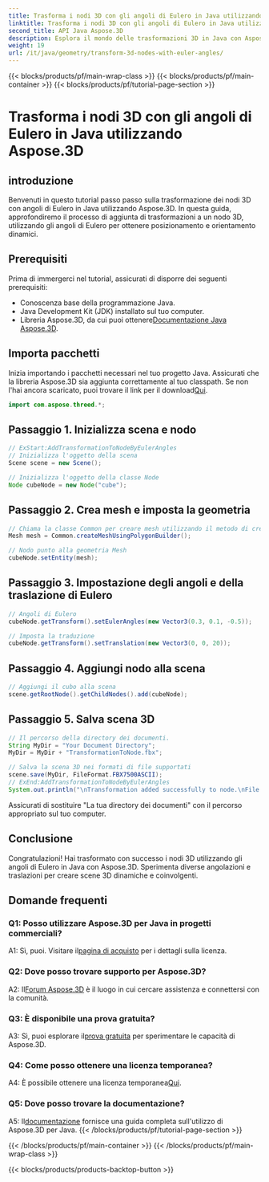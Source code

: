 ```yaml
---
title: Trasforma i nodi 3D con gli angoli di Eulero in Java utilizzando Aspose.3D
linktitle: Trasforma i nodi 3D con gli angoli di Eulero in Java utilizzando Aspose.3D
second_title: API Java Aspose.3D
description: Esplora il mondo delle trasformazioni 3D in Java con Aspose.3D. Segui la nostra guida passo passo per aggiungere angoli di Eulero dinamici ai tuoi nodi 3D.
weight: 19
url: /it/java/geometry/transform-3d-nodes-with-euler-angles/
---
```


{{< blocks/products/pf/main-wrap-class >}}
{{< blocks/products/pf/main-container >}}
{{< blocks/products/pf/tutorial-page-section >}}

# Trasforma i nodi 3D con gli angoli di Eulero in Java utilizzando Aspose.3D

## introduzione

Benvenuti in questo tutorial passo passo sulla trasformazione dei nodi 3D con angoli di Eulero in Java utilizzando Aspose.3D. In questa guida, approfondiremo il processo di aggiunta di trasformazioni a un nodo 3D, utilizzando gli angoli di Eulero per ottenere posizionamento e orientamento dinamici.

## Prerequisiti

Prima di immergerci nel tutorial, assicurati di disporre dei seguenti prerequisiti:

- Conoscenza base della programmazione Java.
- Java Development Kit (JDK) installato sul tuo computer.
-  Libreria Aspose.3D, da cui puoi ottenere[Documentazione Java Aspose.3D](https://reference.aspose.com/3d/java/).

## Importa pacchetti

 Inizia importando i pacchetti necessari nel tuo progetto Java. Assicurati che la libreria Aspose.3D sia aggiunta correttamente al tuo classpath. Se non l'hai ancora scaricato, puoi trovare il link per il download[Qui](https://releases.aspose.com/3d/java/).

```java
import com.aspose.threed.*;
```

## Passaggio 1. Inizializza scena e nodo

```java
// ExStart:AddTransformationToNodeByEulerAngles
// Inizializza l'oggetto della scena
Scene scene = new Scene();

// Inizializza l'oggetto della classe Node
Node cubeNode = new Node("cube");
```

## Passaggio 2. Crea mesh e imposta la geometria

```java
// Chiama la classe Common per creare mesh utilizzando il metodo di creazione poligoni per impostare l'istanza della mesh
Mesh mesh = Common.createMeshUsingPolygonBuilder();

// Nodo punto alla geometria Mesh
cubeNode.setEntity(mesh);
```

## Passaggio 3. Impostazione degli angoli e della traslazione di Eulero

```java
// Angoli di Eulero
cubeNode.getTransform().setEulerAngles(new Vector3(0.3, 0.1, -0.5));

// Imposta la traduzione
cubeNode.getTransform().setTranslation(new Vector3(0, 0, 20));
```

## Passaggio 4. Aggiungi nodo alla scena

```java
// Aggiungi il cubo alla scena
scene.getRootNode().getChildNodes().add(cubeNode);
```

## Passaggio 5. Salva scena 3D

```java
// Il percorso della directory dei documenti.
String MyDir = "Your Document Directory";
MyDir = MyDir + "TransformationToNode.fbx";

// Salva la scena 3D nei formati di file supportati
scene.save(MyDir, FileFormat.FBX7500ASCII);
// ExEnd:AddTransformationToNodeByEulerAngles
System.out.println("\nTransformation added successfully to node.\nFile saved at " + MyDir);
```

Assicurati di sostituire "La tua directory dei documenti" con il percorso appropriato sul tuo computer.

## Conclusione

Congratulazioni! Hai trasformato con successo i nodi 3D utilizzando gli angoli di Eulero in Java con Aspose.3D. Sperimenta diverse angolazioni e traslazioni per creare scene 3D dinamiche e coinvolgenti.

## Domande frequenti

### Q1: Posso utilizzare Aspose.3D per Java in progetti commerciali?

 A1: Sì, puoi. Visitare il[pagina di acquisto](https://purchase.aspose.com/buy) per i dettagli sulla licenza.

### Q2: Dove posso trovare supporto per Aspose.3D?

 A2: Il[Forum Aspose.3D](https://forum.aspose.com/c/3d/18) è il luogo in cui cercare assistenza e connettersi con la comunità.

### Q3: È disponibile una prova gratuita?

 A3: Sì, puoi esplorare il[prova gratuita](https://releases.aspose.com/) per sperimentare le capacità di Aspose.3D.

### Q4: Come posso ottenere una licenza temporanea?

 A4: È possibile ottenere una licenza temporanea[Qui](https://purchase.aspose.com/temporary-license/).

### Q5: Dove posso trovare la documentazione?

 A5: Il[documentazione](https://reference.aspose.com/3d/java/) fornisce una guida completa sull'utilizzo di Aspose.3D per Java.
{{< /blocks/products/pf/tutorial-page-section >}}

{{< /blocks/products/pf/main-container >}}
{{< /blocks/products/pf/main-wrap-class >}}

{{< blocks/products/products-backtop-button >}}
